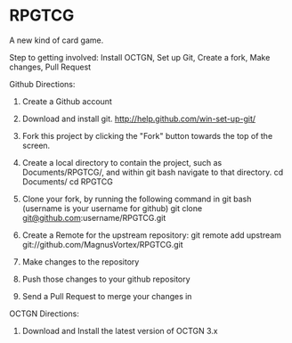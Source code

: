 RPGTCG
======

A new kind of card game.


Step to getting involved: Install OCTGN, Set up Git, Create a fork, Make changes, Pull Request

Github Directions:

1) Create a Github account

2) Download and install git. http://help.github.com/win-set-up-git/

3) Fork this project by clicking the "Fork" button towards the top of the screen.

4) Create a local directory to contain the project, such as Documents/RPGTCG/, and within git bash navigate to that directory.
       cd Documents/
       cd RPGTCG

5) Clone your fork, by running the following command in git bash (username is your username for github)
       git clone git@github.com:username/RPGTCG.git
       
6) Create a Remote for the upstream repository:
   git remote add upstream git://github.com/MagnusVortex/RPGTCG.git
   
7) Make changes to the repository

8) Push those changes to your github repository

9) Send a Pull Request to merge your changes in


OCTGN Directions:

1) Download and Install the latest version of OCTGN 3.x
